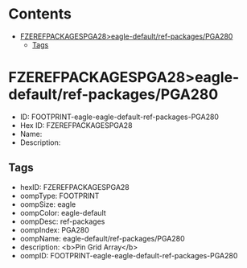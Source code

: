 



Contents
========

* [FZEREFPACKAGESPGA28>eagle-default/ref-packages/PGA280](#fzerefpackagespga28eagle-defaultref-packagespga280)
	* [Tags](#tags)

# FZEREFPACKAGESPGA28>eagle-default/ref-packages/PGA280

- ID: FOOTPRINT-eagle-eagle-default-ref-packages-PGA280
- Hex ID: FZEREFPACKAGESPGA28
- Name: 
- Description: 

## Tags

- hexID: FZEREFPACKAGESPGA28
- oompType: FOOTPRINT
- oompSize: eagle
- oompColor: eagle-default
- oompDesc: ref-packages
- oompIndex: PGA280
- oompName: eagle-default/ref-packages/PGA280
- description: &lt;b&gt;Pin Grid Array&lt;/b&gt;
- oompID: FOOTPRINT-eagle-eagle-default-ref-packages-PGA280
